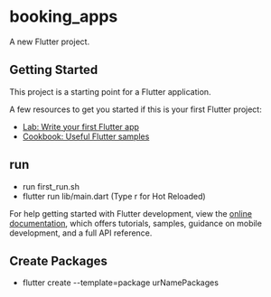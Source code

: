 # booking_apps

A new Flutter project.

## Getting Started

This project is a starting point for a Flutter application.

A few resources to get you started if this is your first Flutter project:

- [Lab: Write your first Flutter app](https://docs.flutter.dev/get-started/codelab)
- [Cookbook: Useful Flutter samples](https://docs.flutter.dev/cookbook)

## run 

- run first_run.sh
- flutter run lib/main.dart (Type r for Hot Reloaded)

For help getting started with Flutter development, view the
[online documentation](https://docs.flutter.dev/), which offers tutorials,
samples, guidance on mobile development, and a full API reference.

## Create Packages

- flutter create --template=package urNamePackages
